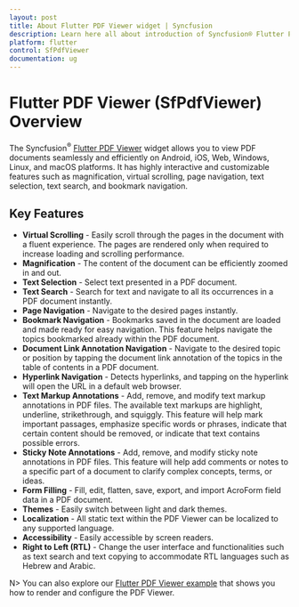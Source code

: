```yaml
---
layout: post
title: About Flutter PDF Viewer widget | Syncfusion
description: Learn here all about introduction of Syncfusion® Flutter PDF Viewer (SfPdfViewer) widget, its features, and more.
platform: flutter
control: SfPdfViewer
documentation: ug
---
```


# Flutter PDF Viewer (SfPdfViewer) Overview

The Syncfusion<sup>&reg;</sup> [Flutter PDF Viewer](https://www.syncfusion.com/flutter-widgets/flutter-pdf-viewer) widget allows you to view PDF documents seamlessly and efficiently on Android, iOS, Web, Windows, Linux, and macOS platforms. It has highly interactive and customizable features such as magnification, virtual scrolling, page navigation, text selection, text search, and bookmark navigation.

## Key Features

* **Virtual Scrolling** - Easily scroll through the pages in the document with a fluent experience. The pages are rendered only when required to increase loading and scrolling performance.
* **Magnification** - The content of the document can be efficiently zoomed in and out.
* **Text Selection** - Select text presented in a PDF document.
* **Text Search** - Search for text and navigate to all its occurrences in a PDF document instantly.
* **Page Navigation** - Navigate to the desired pages instantly.
* **Bookmark Navigation** - Bookmarks saved in the document are loaded and made ready for easy navigation. This feature helps navigate the topics bookmarked already within the PDF document.
* **Document Link Annotation Navigation** - Navigate to the desired topic or position by tapping the document link annotation of the topics in the table of contents in a PDF document.
* **Hyperlink Navigation** - Detects hyperlinks, and tapping on the hyperlink will open the URL in a default web browser.
* **Text Markup Annotations** - Add, remove, and modify text markup annotations in PDF files. The available text markups are highlight, underline, strikethrough, and squiggly. This feature will help mark important passages, emphasize specific words or phrases, indicate that certain content should be removed, or indicate that text contains possible errors.
* **Sticky Note Annotations** - Add, remove, and modify sticky note annotations in PDF files. This feature will help add comments or notes to a specific part of a document to clarify complex concepts, terms, or ideas.
* **Form Filling** - Fill, edit, flatten, save, export, and import AcroForm field data in a PDF document.
* **Themes** - Easily switch between light and dark themes.
* **Localization** - All static text within the PDF Viewer can be localized to any supported language.
* **Accessibility** - Easily accessible by screen readers.
* **Right to Left (RTL)** - Change the user interface and functionalities such as text search and text copying to accommodate RTL languages such as Hebrew and Arabic.

N> You can also explore our [Flutter PDF Viewer example](https://flutter.syncfusion.com/#/pdf-viewer/getting-started) that shows you how to render and configure the PDF Viewer.
